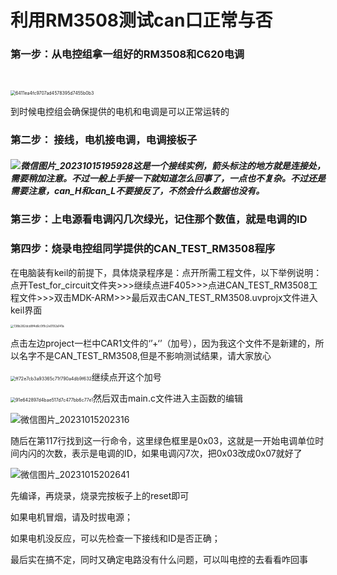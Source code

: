 # 利用RM3508测试can口正常与否

### 第一步：从电控组拿一组好的RM3508和C620电调

​					

<img src="C:\Users\33391\Desktop\6411ea4fc9707ad4578395d7455b0b3.jpg" alt="6411ea4fc9707ad4578395d7455b0b3" style="zoom: 50%;" />

到时候电控组会确保提供的电机和电调是可以正常运转的

### 第二步： 接线，电机接电调，电调接板子

##### ![微信图片_20231015195928](C:\Users\33391\Desktop\微信图片_20231015195928.png)这是一个接线实例，箭头标注的地方就是连接处，需要稍加注意。不过一般上手接一下就知道怎么回事了，一点也不复杂。不过还是需要注意，can_H和can_L不要接反了，不然会什么数据也没有。

### 第三步：上电源看电调闪几次绿光，记住那个数值，就是电调的ID

### 第四步：烧录电控组同学提供的CAN_TEST_RM3508程序

在电脑装有keil的前提下，具体烧录程序是：点开所需工程文件，以下举例说明：点开Test_for_circuit文件夹>>>继续点进F405>>>点进CAN_TEST_RM3508工程文件>>>双击MDK-ARM>>>最后双击CAN_TEST_RM3508.uvprojx文件进入keil界面



<img src="C:\Users\33391\Desktop\138b282dcd8f4d6c0f9c2e0192a141a.png" alt="138b282dcd8f4d6c0f9c2e0192a141a" style="zoom: 33%;" />

点击左边project一栏中CAR1文件的‘’+‘’（加号），因为我这个文件不是新建的，所以名字不是CAN_TEST_RM3508,但是不影响测试结果，请大家放心

<img src="C:\Users\33391\Desktop\ff72e7cb3a93365c71f790a4db9f632.png" alt="ff72e7cb3a93365c71f790a4db9f632" style="zoom:50%;" />继续点开这个加号

<img src="C:\Users\33391\Desktop\91e642897d4bae517d7c477bb6c77e1.png" alt="91e642897d4bae517d7c477bb6c77e1" style="zoom:50%;" />然后双击main.c文件进入主函数的编辑

![微信图片_20231015202316](C:\Users\33391\Desktop\微信图片_20231015202316.png)

随后在第117行找到这一行命令，这里绿色框里是0x03，这就是一开始电调单位时间内闪的次数，表示是电调的ID，如果电调闪7次，把0x03改成0x07就好了

![微信图片_20231015202641](C:\Users\33391\Desktop\微信图片_20231015202641.png)

先编译，再烧录，烧录完按板子上的reset即可

如果电机冒烟，请及时拔电源；

如果电机没反应，可以先检查一下接线和ID是否正确；

最后实在搞不定，同时又确定电路没有什么问题，可以叫电控的去看看咋回事